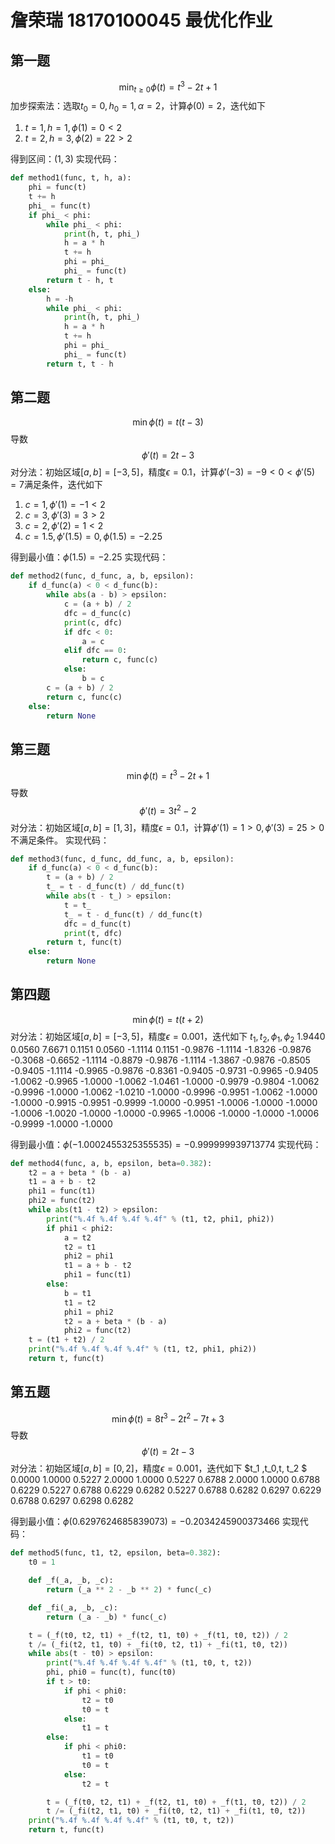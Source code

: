 # 詹荣瑞 18170100045 最优化作业



## 第一题

$$
\min_{t \ge0} \phi(t)=t^3-2t+1
$$
加步探索法：选取$t_0=0,h_0=1,\alpha=2$，计算$\phi(0)=2$，迭代如下
1. $t=1,h=1,\phi(1)=0<2$
2. $t=2,h=3,\phi(2)=22>2$

得到区间：$(1,3)$
实现代码：
```python
def method1(func, t, h, a):
    phi = func(t)
    t += h
    phi_ = func(t)
    if phi_ < phi:
        while phi_ < phi:
            print(h, t, phi_)
            h = a * h
            t += h
            phi = phi_
            phi_ = func(t)
        return t - h, t
    else:
        h = -h
        while phi_ < phi:
            print(h, t, phi_)
            h = a * h
            t += h
            phi = phi_
            phi_ = func(t)
        return t, t - h
```

## 第二题
$$
\min \phi(t)=t(t-3)
$$
导数
$$
\phi'(t)=2t-3
$$
对分法：初始区域$[a, b]=[-3, 5]$，精度$\epsilon=0.1$，计算$\phi'(-3)=-9<0<\phi'(5)=7$满足条件，迭代如下
1. $c=1,\phi'(1)=-1<2$
1. $c=3,\phi'(3)=3>2$
1. $c=2,\phi'(2)=1<2$
1. $c=1.5,\phi'(1.5)=0,\phi(1.5)=-2.25$

得到最小值：$\phi(1.5)=-2.25$
实现代码：
```python
def method2(func, d_func, a, b, epsilon):
    if d_func(a) < 0 < d_func(b):
        while abs(a - b) > epsilon:
            c = (a + b) / 2
            dfc = d_func(c)
            print(c, dfc)
            if dfc < 0:
                a = c
            elif dfc == 0:
                return c, func(c)
            else:
                b = c
        c = (a + b) / 2
        return c, func(c)
    else:
        return None
```

## 第三题
$$
\min \phi(t)=t^3-2t+1
$$
导数
$$
\phi'(t)=3t^2-2
$$
对分法：初始区域$[a, b]=[1, 3]$，精度$\epsilon=0.1$，计算$\phi'(1)=1>0,\phi'(3)=25>0$不满足条件。
实现代码：
```python
def method3(func, d_func, dd_func, a, b, epsilon):
    if d_func(a) < 0 < d_func(b):
        t = (a + b) / 2
        t_ = t - d_func(t) / dd_func(t)
        while abs(t - t_) > epsilon:
            t = t_
            t_ = t - d_func(t) / dd_func(t)
            dfc = d_func(t)
            print(t, dfc)
        return t, func(t)
    else:
        return None
```

## 第四题
$$
\min \phi(t)=t(t+2)
$$
对分法：初始区域$[a, b]=[-3, 5]$，精度$\epsilon=0.001$，迭代如下
$t_1 , t_2 , \phi_1 , \phi_2$
1.9440 0.0560 7.6671 0.1151
0.0560 -1.1114 0.1151 -0.9876
-1.1114 -1.8326 -0.9876 -0.3068
-0.6652 -1.1114 -0.8879 -0.9876
-1.1114 -1.3867 -0.9876 -0.8505
-0.9405 -1.1114 -0.9965 -0.9876
-0.8361 -0.9405 -0.9731 -0.9965
-0.9405 -1.0062 -0.9965 -1.0000
-1.0062 -1.0461 -1.0000 -0.9979
-0.9804 -1.0062 -0.9996 -1.0000
-1.0062 -1.0210 -1.0000 -0.9996
-0.9951 -1.0062 -1.0000 -1.0000
-0.9915 -0.9951 -0.9999 -1.0000
-0.9951 -1.0006 -1.0000 -1.0000
-1.0006 -1.0020 -1.0000 -1.0000
-0.9965 -1.0006 -1.0000 -1.0000
-1.0006 -0.9999 -1.0000 -1.0000

得到最小值：$\phi(-1.0002455325355535)=-0.999999939713774$
实现代码：
```python
def method4(func, a, b, epsilon, beta=0.382):
    t2 = a + beta * (b - a)
    t1 = a + b - t2
    phi1 = func(t1)
    phi2 = func(t2)
    while abs(t1 - t2) > epsilon:
        print("%.4f %.4f %.4f %.4f" % (t1, t2, phi1, phi2))
        if phi1 < phi2:
            a = t2
            t2 = t1
            phi2 = phi1
            t1 = a + b - t2
            phi1 = func(t1)
        else:
            b = t1
            t1 = t2
            phi1 = phi2
            t2 = a + beta * (b - a)
            phi2 = func(t2)
    t = (t1 + t2) / 2
    print("%.4f %.4f %.4f %.4f" % (t1, t2, phi1, phi2))
    return t, func(t)
```


## 第五题
$$
\min \phi(t)=8t^3-2t^2-7t+3
$$
导数
$$
\phi'(t)=2t-3
$$
对分法：初始区域$[a, b]=[0, 2]$，精度$\epsilon=0.001$，迭代如下
$t_1 ,t_0,t, t_2 $
0.0000 1.0000 0.5227 2.0000
1.0000 0.5227 0.6788 2.0000
1.0000 0.6788 0.6229 0.5227
0.6788 0.6229 0.6282 0.5227
0.6788 0.6282 0.6297 0.6229
0.6788 0.6297 0.6298 0.6282

得到最小值：$\phi(0.6297624685839073)=-0.2034245900373466$
实现代码：
```python
def method5(func, t1, t2, epsilon, beta=0.382):
    t0 = 1

    def _f(_a, _b, _c):
        return (_a ** 2 - _b ** 2) * func(_c)

    def _fi(_a, _b, _c):
        return (_a - _b) * func(_c)

    t = (_f(t0, t2, t1) + _f(t2, t1, t0) + _f(t1, t0, t2)) / 2
    t /= (_fi(t2, t1, t0) + _fi(t0, t2, t1) + _fi(t1, t0, t2))
    while abs(t - t0) > epsilon:
        print("%.4f %.4f %.4f %.4f" % (t1, t0, t, t2))
        phi, phi0 = func(t), func(t0)
        if t > t0:
            if phi < phi0:
                t2 = t0
                t0 = t
            else:
                t1 = t
        else:
            if phi < phi0:
                t1 = t0
                t0 = t
            else:
                t2 = t

        t = (_f(t0, t2, t1) + _f(t2, t1, t0) + _f(t1, t0, t2)) / 2
        t /= (_fi(t2, t1, t0) + _fi(t0, t2, t1) + _fi(t1, t0, t2))
    print("%.4f %.4f %.4f %.4f" % (t1, t0, t, t2))
    return t, func(t)
```

